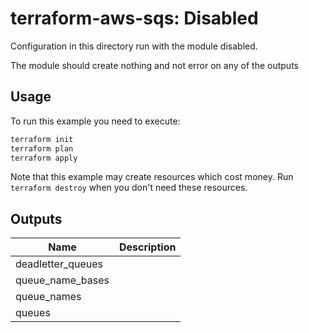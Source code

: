 # terraform-aws-sqs: Disabled

Configuration in this directory run with the module disabled.

The module should create nothing and not error on any of the outputs

## Usage

To run this example you need to execute:

```bash
terraform init
terraform plan
terraform apply
```

Note that this example may create resources which cost money. Run `terraform destroy` when you don't need these resources.

<!-- BEGINNING OF PRE-COMMIT-TERRAFORM DOCS HOOK -->
## Outputs

| Name | Description |
|------|-------------|
| deadletter\_queues |  |
| queue\_name\_bases |  |
| queue\_names |  |
| queues |  |

<!-- END OF PRE-COMMIT-TERRAFORM DOCS HOOK -->
